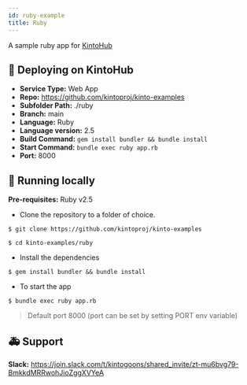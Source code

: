 ```yaml
---
id: ruby-example
title: Ruby
---
```


A sample ruby app for [KintoHub](https://kintohub.com)

## :rocket: Deploying on KintoHub

- **Service Type:** Web App
- **Repo:** https://github.com/kintoproj/kinto-examples
- **Subfolder Path:** ./ruby
- **Branch:** main
- **Language:** Ruby
- **Language version:** 2.5
- **Build Command:** `gem install bundler && bundle install`
- **Start Command:** `bundle exec ruby app.rb`
- **Port:** 8000

## :hammer: Running locally

**Pre-requisites:** Ruby v2.5

- Clone the repository to a folder of choice.

```
$ git clone https://github.com/kintoproj/kinto-examples

$ cd kinto-examples/ruby
```

- Install the dependencies

```
$ gem install bundler && bundle install
```

- To start the app

```
$ bundle exec ruby app.rb
```

> Default port 8000 (port can be set by setting PORT env variable)

## :ambulance: Support

**Slack:** https://join.slack.com/t/kintogoons/shared_invite/zt-mu6bvg79-BmkkdMRRwohJioZggXVYeA
